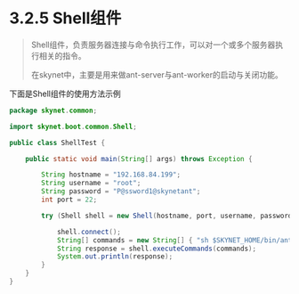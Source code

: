 # 3.2.5 Shell组件

> Shell组件，负责服务器连接与命令执行工作，可以对一个或多个服务器执行相关的指令。
>
> 在skynet中，主要是用来做ant-server与ant-worker的启动与关闭功能。

下面是Shell组件的使用方法示例

```java
package skynet.common;

import skynet.boot.common.Shell;

public class ShellTest {

	public static void main(String[] args) throws Exception {

		String hostname = "192.168.84.199";
		String username = "root";
		String password = "P@ssword1@skynetant";
		int port = 22;

		try (Shell shell = new Shell(hostname, port, username, password)) {

			shell.connect();
			String[] commands = new String[] { "sh $SKYNET_HOME/bin/ant-server.sh", "sh $SKYNET_HOME/bin/ant-server.sh" };
			String response = shell.executeCommands(commands);
			System.out.println(response);
		}
	}
}
```

